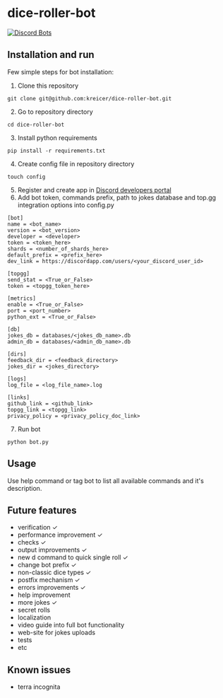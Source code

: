 # dice-roller-bot

[![Discord Bots](https://top.gg/api/widget/servers/809017610111942686.svg)](https://top.gg/bot/809017610111942686)

## Installation and run
Few simple steps for bot installation:
1. Clone this repository
```console
git clone git@github.com:kreicer/dice-roller-bot.git
```
2. Go to repository directory
```console
cd dice-roller-bot
```
3. Install python requirements
```console
pip install -r requirements.txt
```
4. Create config file in repository directory
```console
touch config
```
5. Register and create app in [Discord developers portal](https://discord.com/developers/applications/)
6. Add bot token, commands prefix, path to jokes database and top.gg integration options into config.py
```console
[bot]
name = <bot_name>
version = <bot_version>
developer = <developer>
token = <token_here>
shards = <number_of_shards_here>
default_prefix = <prefix_here>
dev_link = https://discordapp.com/users/<your_discord_user_id>

[topgg]
send_stat = <True_or_False>
token = <topgg_token_here>

[metrics]
enable = <True_or_False>
port = <port_number>
python_ext = <True_or_False>

[db]
jokes_db = databases/<jokes_db_name>.db
admin_db = databases/<admin_db_name>.db

[dirs]
feedback_dir = <feedback_directory>
jokes_dir = <jokes_directory>

[logs]
log_file = <log_file_name>.log

[links]
github_link = <github_link>
topgg_link = <topgg_link>
privacy_policy = <privacy_policy_doc_link>
```
7. Run bot
```console
python bot.py
```

## Usage
Use help command or tag bot to list all available commands and it's description.


## Future features
- verification ✓
- performance improvement ✓
- checks ✓
- output improvements ✓
- new d command to quick single roll ✓
- change bot prefix ✓
- non-classic dice types ✓
- postfix mechanism ✓
- errors improvements ✓
- help improvement
- more jokes ✓
- secret rolls
- localization
- video guide into full bot functionality
- web-site for jokes uploads
- tests
- etc

## Known issues
- terra incognita
